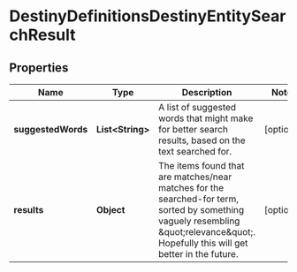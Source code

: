 
# DestinyDefinitionsDestinyEntitySearchResult

## Properties
Name | Type | Description | Notes
------------ | ------------- | ------------- | -------------
**suggestedWords** | **List&lt;String&gt;** | A list of suggested words that might make for better search results, based on the text searched for. |  [optional]
**results** | **Object** | The items found that are matches/near matches for the searched-for term, sorted by something vaguely resembling \&quot;relevance\&quot;. Hopefully this will get better in the future. |  [optional]



